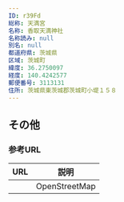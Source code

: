 ```yaml
---
ID: r39Fd
総称: 天満宮
名称: 香取天満神社
名称読み: null
別名: null
都道府県: 茨城県
区域: 茨城町
緯度: 36.2750097
経度: 140.4242577
郵便番号: 3113131
住所: 茨城県東茨城郡茨城町小堤１５８
---
```


## その他

### 参考URL

| URL | 説明          |
| --- | ------------- |
|     | OpenStreetMap |
